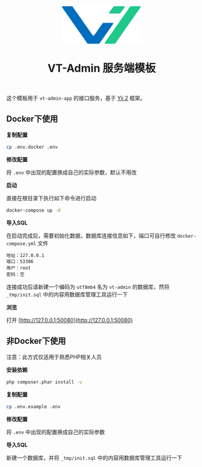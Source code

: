<p style="text-align: center">
    <a href="https://github.com/yiisoft" target="_blank">
        <img src="_tmp/vt-logo-noborder.svg" height="100px">
    </a>
    <h1 align="center">VT-Admin 服务端模板</h1>
    <br>
</p>

这个模板用于 `vt-admin-app` 的接口服务，基于 [Yii 2](http://www.yiiframework.com/) 框架。

## Docker下使用

**复制配置**

```bash
cp .env.docker .env
```

**修改配置**

将 `.env` 中出现的配置换成自己的实际参数，默认不用改

**启动**

直接在根目录下执行如下命令进行启动

```bash
docker-compose up -d
```

**导入SQL**

在启动完成后，需要初始化数据，数据库连接信息如下，端口可自行修改 `docker-compose.yml` 文件

```txt
地址：127.0.0.1
端口：53306
用户：root
密码：空
```

连接成功后请新建一个编码为 `utf8mb4` 名为 `vt-admin` 的数据库，然将 `_tmp/init.sql` 中的内容用数据库管理工具运行一下

**浏览**

打开 [http://127.0.0.1:50080](http://127.0.0.1:50080) 

## 非Docker下使用

注意：此方式仅适用于熟悉PHP相关人员


**安装依赖**

```bash
php composer.phar install -v
```

**复制配置**

```bash
cp .env.example .env
```

**修改配置**

将 `.env` 中出现的配置换成自己的实际参数

**导入SQL**

新建一个数据库，并将 `_tmp/init.sql` 中的内容用数据库管理工具运行一下
